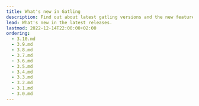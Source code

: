 ```yaml
---
title: What's new in Gatling
description: Find out about latest gatling versions and the new features.
lead: What's new in the latest releases.
lastmod: 2022-12-14T22:00:00+02:00
ordering:
  - 3.10.md
  - 3.9.md
  - 3.8.md
  - 3.7.md
  - 3.6.md
  - 3.5.md
  - 3.4.md
  - 3.3.md
  - 3.2.md
  - 3.1.md
  - 3.0.md
---
```

